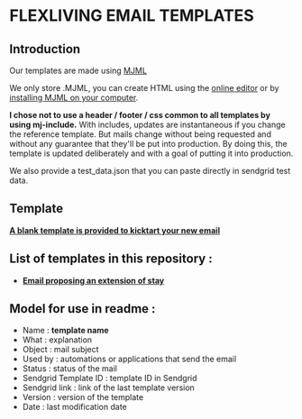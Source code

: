 # FLEXLIVING EMAIL TEMPLATES

## Introduction
Our templates are made using [MJML](https://mjml.io/)

We only store .MJML, you can create HTML using the [online editor](https://mjml.io/try-it-live) or by [installing MJML on your computer](https://documentation.mjml.io/#installation).

**I chose not to use a header / footer / css common to all templates by using mj-include.**
With includes, updates are instantaneous if you change the reference template.
But mails change without being requested and without any guarantee that they'll be put into production.
By doing this, the template is updated deliberately and with a goal of putting it into production.

We also provide a test_data.json that you can paste directly in sendgrid test data.

## Template
[**A blank template is provided to kicktart your new email**](/Blank/)


## List of templates in this repository :
- [**Email proposing an extension of stay**](/Prolongation/)

## Model for use in readme :
- Name : **template name**
- What : explanation
- Object : mail subject
- Used by : automations or applications that send the email
- Status : status of the mail
- Sendgrid Template ID : template ID in Sendgrid
- Sendgrid link : link of the last template version
- Version : version of the template
- Date : last modification date
